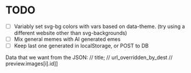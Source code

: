 # TODO

- [ ] Variably set svg-bg colors with vars based on data-theme. (try using a different website other than svg-backgrounds)
- [ ] Mix general memes with AI generated emes
- [ ] Keep last one generated in localStorage, or POST to DB

Data that we want from the JSON:
// title;
// url_overridden_by_dest
// preview.images[i].id]]
